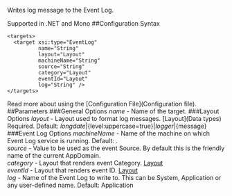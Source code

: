 Writes log message to the Event Log. 

Supported in .NET and Mono
##Configuration Syntax
```
<targets>
  <target xsi:type="EventLog"
          name="String"
          layout="Layout"
          machineName="String"
          source="String"
          category="Layout"
          eventId="Layout"
          log="String" />
</targets>
```
Read more about using the [Configuration File](Configuration file).
##Parameters
###General Options
_name_ - Name of the target.
###Layout Options
_layout_ - Layout used to format log messages. [Layout](Data types) Required. Default: ${longdate}|${level:uppercase=true}|${logger}|${message}
###Event Log Options
_machineName_ - Name of the machine on which Event Log service is running. Default: .  
_source_ - Value to be used as the event Source. By default this is the friendly name of the current AppDomain.  
_category_ - Layout that renders event Category. [Layout](Layout)  
_eventId_ - Layout that renders event ID. [Layout](Layout)  
_log_ - Name of the Event Log to write to. This can be System, Application or any user-defined name. Default: Application